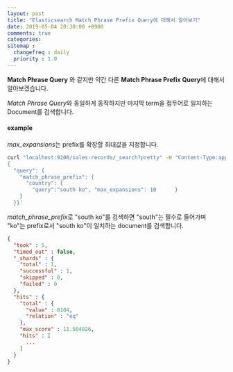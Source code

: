 ```yaml
---
layout: post
title: "Elasticsearch Match Phrase Prefix Query에 대해서 알아보기"
date: 2019-05-04 20:30:00 +0900
comments: true
categories: 
sitemap :
  changefreq : daily
  priority : 1.0
---
```


**Match Phrase Query** 와 같지만 약간 다른 **Match Phrase Prefix Query**에 대해서 알아보겠습니다.

*Match Phrase Query*와 동일하게 동작하지만 마지막 term을 접두어로 일치하는 Document를 검색합니다.

#### example

*max_expansions*는 prefix를 확장할 최대값을 지정합니다.

```bash
curl "localhost:9200/sales-records/_search?pretty" -H "Content-Type:application/json" -d '
{
  "query": {
    "match_phrase_prefix": {
      "country": {
        "query":"south ko", "max_expansions": 10      }
    }
  }}'
```

*match_phrase_prefix*로 "south ko"를 검색하면 "south"는 필수로 들어가며 "ko"는 prefix로서 "south ko"이 일치하는 document를 검색합니다.

```json
{
  "took" : 5,
  "timed_out" : false,
  "_shards" : {
    "total" : 1,
    "successful" : 1,
    "skipped" : 0,
    "failed" : 0
  },
  "hits" : {
    "total" : {
      "value" : 8104,
      "relation" : "eq"
    },
    "max_score" : 11.504026,
    "hits" : [
      ...
    ]
  }
}
```
